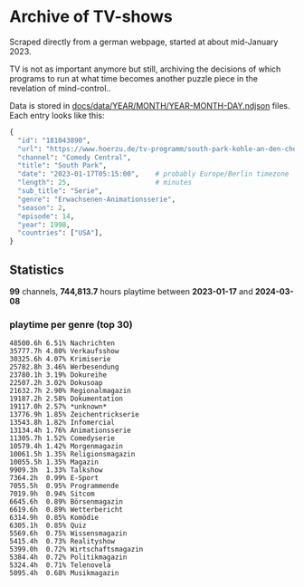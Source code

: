 # Archive of TV-shows

Scraped directly from a german webpage, started at about mid-January 2023.

TV is not as important anymore but still, archiving the decisions of which programs to run at what time
becomes another puzzle piece in the revelation of mind-control.. 

Data is stored in [docs/data/YEAR/MONTH/YEAR-MONTH-DAY.ndjson](docs/data/) files. 
Each entry looks like this:

```python
{
  "id": "181043890", 
  "url": "https://www.hoerzu.de/tv-programm/south-park-kohle-an-den-chefkoch/bid_181043890/", 
  "channel": "Comedy Central", 
  "title": "South Park", 
  "date": "2023-01-17T05:15:00",    # probably Europe/Berlin timezone 
  "length": 25,                     # minutes 
  "sub_title": "Serie", 
  "genre": "Erwachsenen-Animationsserie", 
  "season": 2, 
  "episode": 14, 
  "year": 1998, 
  "countries": ["USA"],
}
```

## Statistics

**99** channels, **744,813.7** hours playtime between **2023-01-17** and **2024-03-08**


### playtime per genre (top 30)

    48500.6h 6.51% Nachrichten
    35777.7h 4.80% Verkaufsshow
    30325.6h 4.07% Krimiserie
    25782.8h 3.46% Werbesendung
    23780.1h 3.19% Dokureihe
    22507.2h 3.02% Dokusoap
    21632.7h 2.90% Regionalmagazin
    19187.2h 2.58% Dokumentation
    19117.0h 2.57% *unknown*
    13776.9h 1.85% Zeichentrickserie
    13543.8h 1.82% Infomercial
    13134.4h 1.76% Animationsserie
    11305.7h 1.52% Comedyserie
    10579.4h 1.42% Morgenmagazin
    10061.5h 1.35% Religionsmagazin
    10055.5h 1.35% Magazin
    9909.3h  1.33% Talkshow
    7364.2h  0.99% E-Sport
    7055.5h  0.95% Programmende
    7019.9h  0.94% Sitcom
    6645.6h  0.89% Börsenmagazin
    6619.6h  0.89% Wetterbericht
    6314.9h  0.85% Komödie
    6305.1h  0.85% Quiz
    5569.6h  0.75% Wissensmagazin
    5415.4h  0.73% Realityshow
    5399.0h  0.72% Wirtschaftsmagazin
    5384.4h  0.72% Politikmagazin
    5324.4h  0.71% Telenovela
    5095.4h  0.68% Musikmagazin
